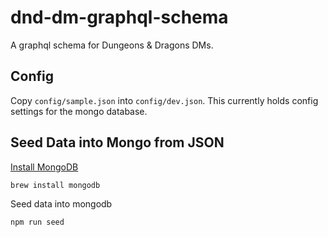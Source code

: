# dnd-dm-graphql-schema

A graphql schema for Dungeons & Dragons DMs.

## Config

Copy `config/sample.json` into `config/dev.json`. This currently holds config settings for the mongo database. 

## Seed Data into Mongo from JSON

[Install MongoDB](https://docs.mongodb.com/manual/administration/install-community/)

```bash
brew install mongodb
```

Seed data into mongodb

```bash
npm run seed
```